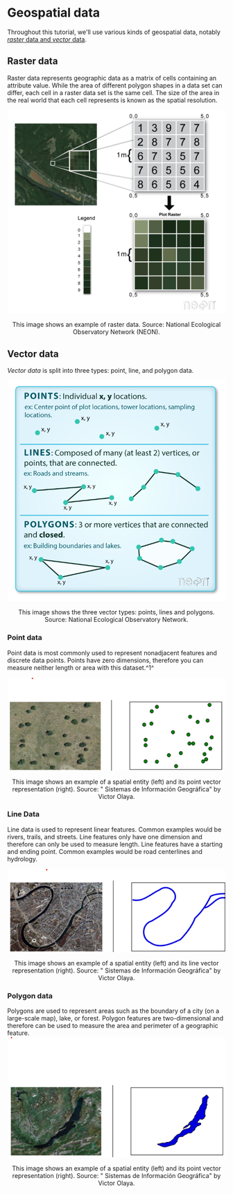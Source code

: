 # Geospatial data


Throughout this tutorial, we'll use various kinds of geospatial data, notably [*raster* data and *vector* data](https://www.geographyrealm.com/geodatabases-explored-vector-and-raster-data/).


## Raster data


Raster data represents geographic data as a matrix of cells containing an attribute value. While the area of different polygon shapes in a data set can differ, each cell in a raster data set is the same cell. The size of the area in the real world that each cell represents is known as the spatial resolution.

![raster_neon](../assets/raster_neon.png)

<p style="text-align: center;">This image shows an example of raster data. Source: National Ecological Observatory Network (NEON).
</p>



## Vector data


*Vector data* is split into three types: point, line, and polygon data.

![points-lines-polygons-vector-data-types](../assets/points-lines-polygons-vector-data-types.png)

<p style="text-align: center;">This image shows the three vector types: points, lines and polygons. Source: National Ecological Observatory Network.
</p>


### Point data


Point data is most commonly used to represent nonadjacent features and discrete data points. Points have zero dimensions, therefore you can measure neither length or area with this dataset.^1^

![points](../assets/points.png)

<p style="text-align: center;">This image shows an example of a spatial entity (left) and its point vector representation (right). Source: " Sistemas de Información Geográfica" by Victor Olaya.
</p>


### Line Data


Line data is used to represent linear features. Common examples would be rivers, trails, and streets.  Line features only have one dimension and therefore can only be used to measure length.  Line features have a starting and ending point. Common examples would be road centerlines and hydrology.

![lines](../assets/lines.png)
<p style="text-align: center;">This image shows an example of a spatial entity (left) and its line vector representation (right). Source: " Sistemas de Información Geográfica" by Victor Olaya.
</p>


### Polygon data


Polygons are used to represent areas such as the boundary of a city (on a large-scale map), lake, or forest.  Polygon features are two-dimensional and therefore can be used to measure the area and perimeter of a geographic feature.
![polygon](../assets/polygon.png)

<p style="text-align: center;">This image shows an example of a spatial entity (left) and its point vector representation (right). Source: " Sistemas de Información Geográfica" by Victor Olaya.
</p>
